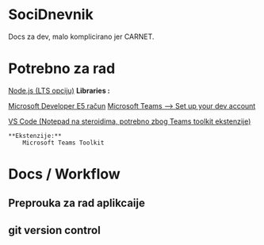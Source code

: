 # SociDnevnik
Docs za dev, malo komplicirano jer CARNET.

# Potrebno za rad 

[Node.js (LTS opciju)](https://nodejs.org/en/download/)
    **Libraries :**

[Microsoft Developer E5 račun](https://docs.microsoft.com/en-us/microsoftteams/platform/build-your-first-app/build-first-app-overview#set-up-your-development-account)
    [Microsoft Teams --> Set up your dev account](https://docs.microsoft.com/en-us/microsoftteams/platform/build-your-first-app/build-first-app-overview#set-up-your-development-account)

[VS Code (Notepad na steroidima, potrebno zbog Teams toolkit ekstenzije)](https://code.visualstudio.com)

    **Ekstenzije:**
        Microsoft Teams Toolkit
         


# Docs / Workflow 

## Preprouka za rad aplikcaije 

## git version control 
